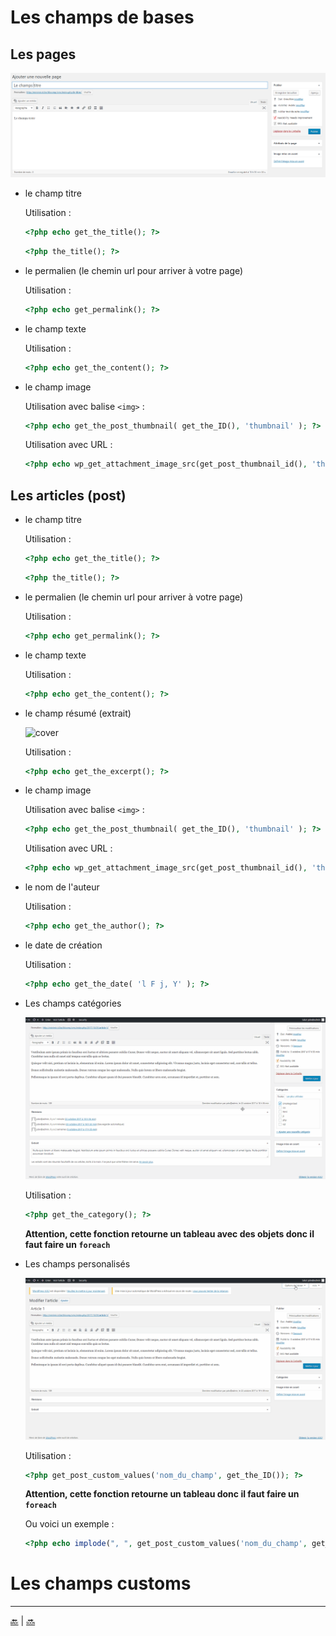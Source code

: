 # Les champs de bases

## Les pages

![cover](../images/fields-1.png)

- le champ titre

    Utilisation : 
    
    ````php
    <?php echo get_the_title(); ?>
    ````  
      
    ````php
    <?php the_title(); ?>
    ````
    
- le permalien (le chemin url pour arriver à votre page)

  Utilisation :
  
  ````php
  <?php echo get_permalink(); ?>


- le champ texte

  Utilisation :
  
  ````php
  <?php echo get_the_content(); ?>


- le champ image

  Utilisation avec balise ``<img>`` :
  
  ````php
  <?php echo get_the_post_thumbnail( get_the_ID(), 'thumbnail' ); ?>
  ````
  
  Utilisation avec URL :
  
  ````php
  <?php echo wp_get_attachment_image_src(get_post_thumbnail_id(), 'thumbnail', true)[0]; ?>
  ````
    

## Les articles (post)

- le champ titre

    Utilisation : 
    
    ````php
    <?php echo get_the_title(); ?>
    ````  
      
    ````php
    <?php the_title(); ?>
    ````
    
- le permalien (le chemin url pour arriver à votre page)

  Utilisation :
  
  ````php
  <?php echo get_permalink(); ?>


- le champ texte

  Utilisation :
  
  ````php
  <?php echo get_the_content(); ?>


- le champ résumé (extrait)

  ![cover](../videos/post-extrait.gif)

  Utilisation :
  
  ````php
  <?php echo get_the_excerpt(); ?>


- le champ image

  Utilisation avec balise ``<img>`` :
  
  ````php
  <?php echo get_the_post_thumbnail( get_the_ID(), 'thumbnail' ); ?>
  ````
  
  Utilisation avec URL :
  
  ````php
  <?php echo wp_get_attachment_image_src(get_post_thumbnail_id(), 'thumbnail', true)[0]; ?>
  ````

- le nom de l'auteur

  Utilisation :
  
  ````php
  <?php echo get_the_author(); ?>
  ````

- le date de création

  Utilisation :
  
  ````php
  <?php echo get_the_date( 'l F j, Y' ); ?>
  ````

- Les champs catégories

  ![cover](../videos/post-category.gif)

  Utilisation :
  
  ````php
  <?php get_the_category(); ?>
  ````
  
  **Attention, cette fonction retourne un tableau avec des objets donc il faut faire un ``foreach``**

  
- Les champs personalisés

  ![cover](../videos/post-personalise.gif)

  Utilisation :
  
  ````php
  <?php get_post_custom_values('nom_du_champ', get_the_ID()); ?>
  ````
  
  **Attention, cette fonction retourne un tableau donc il faut faire un ``foreach``**
  
  Ou voici un exemple :
 
  ````php
  <?php echo implode(", ", get_post_custom_values('nom_du_champ', get_the_ID())); ?>
  ````
  

# Les champs customs




---

[:back:](analyse-template.md) | [:soon:](template-custom.md)

